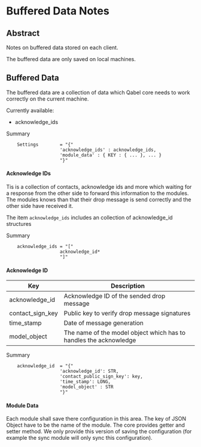 # Buffered Data Notes

## Abstract
Notes on buffered data stored on each client.

The buffered data are only saved on local machines.


## Buffered Data

The buffered data are a collection of data which Qabel core needs to work correctly on the current machine.

Currently available:

 * acknowledge_ids

Summary

        Settings        = "{"
                        'acknowledge_ids' : acknowledge_ids,
                        'module_data' : { KEY : { ... }, ... }
                        "}"

#### Acknowledge IDs

Tis is a collection of contacts, acknowledge ids and more which waiting for a response from the other side to forward this information to the modules. The modules knows than that their drop message is send correctly and the other side have received it.

The item `acknowledge_ids` includes an collection of acknowledge_id structures

Summary

        acknowledge_ids = "["
                        acknowledge_id*
                        "]"


#### Acknowledge ID

| Key 			   | Description |
| --- 			   | ----------- |
| acknowledge_id   | Acknowledge ID of the sended drop message |
| contact_sign_key | Public key to verify drop message signatures |
| time_stamp       | Date of message generation |
| model_object     | The name of the model object which has to handles the acknowledge|


Summary

        acknowledge_id  = "{"
                        'acknowledge_id': STR,
                        'contact_public_sign_key': key,
                        'time_stamp': LONG,
						'model_object' : STR
                        "}"

#### Module Data

Each module shall save there configuration in this area. The key of JSON Object have to be the name of the module. The core provides getter and setter method. We only provide this version of saving the configuration (for example the sync module will only sync this configuration). 
